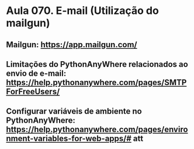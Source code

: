 # Aula 070. E-mail (Utilização do mailgun)
## Mailgun: https://app.mailgun.com/
## Limitações do PythonAnyWhere relacionados ao envio de e-mail: https://help.pythonanywhere.com/pages/SMTPForFreeUsers/
## Configurar variáveis de ambiente no PythonAnyWhere: https://help.pythonanywhere.com/pages/environment-variables-for-web-apps/# att
